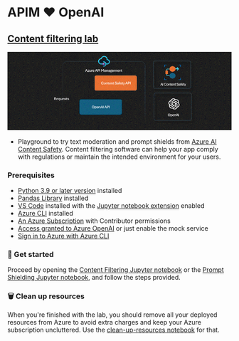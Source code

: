 # APIM ❤️ OpenAI

## [Content filtering lab](content-filtering.ipynb)

[![flow](../../images/content-filtering.gif)](content-filtering.ipynb)

- Playground to try text moderation and prompt shields from [Azure AI Content Safety](https://learn.microsoft.com/azure/ai-services/content-safety/overview). Content filtering software can help your app comply with regulations or maintain the intended environment for your users.

### Prerequisites

- [Python 3.9 or later version](https://www.python.org/) installed
- [Pandas Library](https://pandas.pydata.org) installed
- [VS Code](https://code.visualstudio.com/) installed with the [Jupyter notebook extension](https://marketplace.visualstudio.com/items?itemName=ms-toolsai.jupyter) enabled
- [Azure CLI](https://learn.microsoft.com/cli/azure/install-azure-cli) installed
- [An Azure Subscription](https://azure.microsoft.com/free/) with Contributor permissions
- [Access granted to Azure OpenAI](https://aka.ms/oai/access) or just enable the mock service
- [Sign in to Azure with Azure CLI](https://learn.microsoft.com/cli/azure/authenticate-azure-cli-interactively)

### 🚀 Get started

Proceed by opening the [Content Filtering Jupyter notebook](content-filtering.ipynb) or the [Prompt Shielding Jupyter notebook](prompt-shielding.ipynb), and follow the steps provided.

### 🗑️ Clean up resources

When you're finished with the lab, you should remove all your deployed resources from Azure to avoid extra charges and keep your Azure subscription uncluttered.
Use the [clean-up-resources notebook](clean-up-resources.ipynb) for that.
